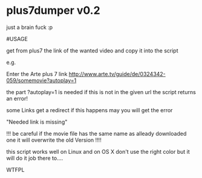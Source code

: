 plus7dumper v0.2
==========

just a brain fuck :p

#USAGE

get from plus7 the link of the wanted video and copy it into the script

e.g.

Enter the Arte plus 7 link
http://www.arte.tv/guide/de/0324342-059/somemovie?autoplay=1

the part ?autoplay=1 is needed if this is not in the given url the script returns an error!

some Links get a redirect if this happens may you will get the error

"Needed link is missing"

!!! be careful if the movie file has the same name as alleady downloaded one it will overwrite the old Version !!!!

this script works well on Linux and on OS X don't use the right color but it will do it job there to....


<a href="http://www.wtfpl.net/"><img
       src="http://www.wtfpl.net/wp-content/uploads/2012/12/wtfpl-badge-4.png"
       width="80" height="15" alt="WTFPL" /></a>
